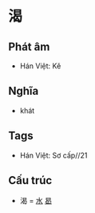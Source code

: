 # 渴

## Phát âm
* Hán Việt: Kě

## Nghĩa
* khát

## Tags
* Hán Việt: Sơ cấp//21

## Cấu trúc
* 渴 = [水](水.md) [曷](曷.md)

<script>window.HANZI_FIELD='渴';</script>